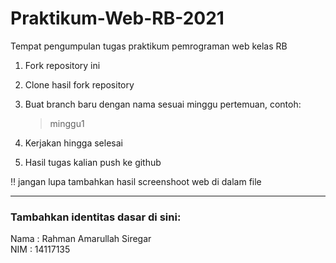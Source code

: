 # Praktikum-Web-RB-2021
Tempat pengumpulan tugas praktikum pemrograman web kelas RB

1. Fork repository ini 
2. Clone hasil fork repository
3. Buat branch baru dengan nama sesuai minggu pertemuan, contoh:
    > minggu1
 
4. Kerjakan hingga selesai
5. Hasil tugas kalian push ke github

:bangbang:
jangan lupa tambahkan hasil screenshoot web di dalam file

<hr>

### Tambahkan identitas dasar di sini: 

Nama  : Rahman Amarullah Siregar
<br> 
NIM   : 14117135

